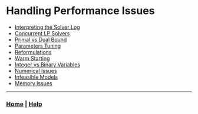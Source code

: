 # Handling Performance Issues

- [Interpreting the Solver Log](interpreting_the_solver_log/README.md)
- [Concurrent LP Solvers](concurrent_lp_solvers/README.md)
- [Primal vs Dual Bound](primal_vs_dual_bound/README.md)
- [Parameters Tuning](parameters_tuning/README.md)
- [Reformulations](reformulations/README.md)
- [Warm Starting](warm_starting/README.md)
- [Integer vs Binary Variables](integer_vs_binary_variables/README.md)
- [Numerical Issues](numerical_issues/README.md)
- [Infeasible Models](infeasible_models/README.md)
- [Memory Issues](memory_issues/README.md)

------------------------------------------------------------------------------

### [Home][home] | [Help][help]

[home]: ../README.md
[help]: ../0_help/README.md